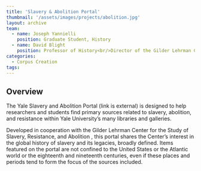```yaml
---
title: 'Slavery & Abolition Portal'
thumbnail: '/assets/images/projects/abolition.jpg'
layout: archive
team:
  - name: Joseph Yannielli
    position: Graduate Student, History
  - name: David Blight
    position: Professor of History<br/>Director of the Gilder Lehrman Center for the Study of Slavery, Resistance, and Abolition   
categories:
  - Corpus Creation
tags:
---
```


<h2 class='subheading'>Overview</h2>

<p>The Yale Slavery and Abolition Portal (link is external) is designed to help researchers and students find primary sources related to slavery, abolition, and resistance within Yale University’s many libraries and galleries.</p>

<p>Developed in cooperation with the Gilder Lehrman Center for the Study of Slavery, Resistance, and Abolition , this portal shares the Center’s interest in the global history of slavery and its legacies, broadly defined. Items featured on the portal are not confined to the United States or the Atlantic world or the eighteenth and nineteenth centuries, even if these places and periods tend to form the focus of the sources included.</p>